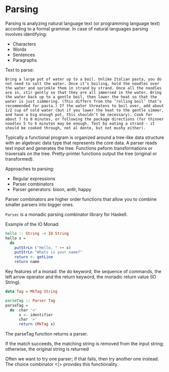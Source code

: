 # Parsing

Parsing is analyzing natural language text (or programming language text) according to a formal grammar. In case of natural languages parsing involves identifying:

* Characters
* Words
* Sentences
* Paragraphs

Text to parse:

```
Bring a large pot of water up to a boil. Unlike Italian pasta, you do not need to salt the water. Once it’s boiling, hold the noodles over the water and sprinkle them in strand by strand. Once all the noodles are in, stir gently so that they are all immersed in the water. Bring the water back up to a gentle boil, then lower the heat so that the water is just simmering. (This differs from the ’rolling boil’ that’s recommended for pasta.) If the water threatens to boil over, add about 1/2 cup of cold water (but if you lower the heat to the gentle simmer, and have a big enough pot, this shouldn’t be necessary). Cook for about 7 to 8 minutes, or following the package directions (for thinner noodles 5 to 6 minutes may be enough. Test by eating a strand - it should be cooked through, not al dente, but not mushy either).
```

Typically a functional program is organized around a tree-like data structure with an algebraic data type that represents the core data. A parser reads text input and generates the tree. Functions peform transformations or traversals on the tree. Pretty-printer functions output the tree (original or transformed).

Approaches to parsing:

* Regular expressions
* Parser combinators
* Parser generators: bison, antlr, happy

Parser combinators are higher order functions that allow you to combine smaller parsers into bigger ones.

`Parsec` is a monadic parsing combinator library for Haskell.

Example of the IO Monad:

```haskell
hello :: String -> IO String
hello x =
  do
    putStrLn ("Hello, " ++ x)
    putStrLn "Whats is your name?"
    return <- getLine
    return name
```

Key features of a monad: the do keyword, the sequence of commands, the left arrow operator and the return keyword, the monadic return value (IO String).

```haskell
data Tag = MkTag String

parseTag :: Parser Tag
parseTag =
  do  char '<'
      x <- identifier
      char '>'
      return (MkTag x)
```

The parseTag function returns a parser.

If the match succeeds, the matching string is removed from the input string; otherwise, the original string is returned

Often we want to try one parser; if that fails, then try another one instead. The choice combinator <|> provides this functionality.

